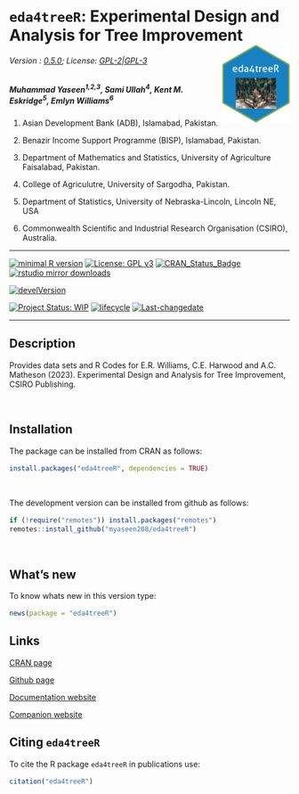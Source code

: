 
# `eda4treeR`: Experimental Design and Analysis for Tree Improvement <img src = "man/figures/eda4treeR_hexSticker.png" align = "right" height = "140/"/>

###### Version : [0.5.0](https://myaseen208.com/eda4treeR/); License: [GPL-2\|GPL-3](https://www.r-project.org/Licenses/)

##### *Muhammad Yaseen<sup>1,2,3</sup>, Sami Ullah<sup>4</sup>, Kent M. Eskridge<sup>5</sup>, Emlyn Williams<sup>6</sup>*

1.  Asian Development Bank (ADB), Islamabad, Pakistan.

2.  Benazir Income Support Programme (BISP), Islamabad, Pakistan.

3.  Department of Mathematics and Statistics, University of Agriculture
    Faisalabad, Pakistan.

4.  College of Agriculutre, University of Sargodha, Pakistan.

5.  Department of Statistics, University of Nebraska-Lincoln, Lincoln
    NE, USA

6.  Commonwealth Scientific and Industrial Research Organisation
    (CSIRO), Australia.

------------------------------------------------------------------------

[![minimal R
version](https://img.shields.io/badge/R%3E%3D-2.10.0-6666ff.svg)](https://cran.r-project.org/)
[![License: GPL
v3](https://img.shields.io/badge/License-GPL%20v3-blue.svg)](https://www.gnu.org/licenses/gpl-3.0)
[![CRAN_Status_Badge](https://www.r-pkg.org/badges/version-last-release/eda4treeR)](https://cran.r-project.org/package=eda4treeR)
[![rstudio mirror
downloads](https://cranlogs.r-pkg.org/badges/grand-total/eda4treeR?color=green)](https://CRAN.R-project.org/package=eda4treeR)
<!-- [![packageversion](https://img.shields.io/badge/Package%20version-0.2.3.3-orange.svg)](https://github.com/myaseen208/eda4treeR) -->

[![develVersion](https://img.shields.io/badge/devel%20version-0.5.0-orange.svg)](https://github.com/myaseen208/eda4treeR)

<!-- [![GitHub Download Count](https://github-basic-badges.herokuapp.com/downloads/myaseen208/eda4treeR/total.svg)] -->

[![Project Status:
WIP](https://www.repostatus.org/badges/latest/inactive.svg)](https://www.repostatus.org/#inactive)
[![lifecycle](https://img.shields.io/badge/lifecycle-stable-brightgreen.svg)](https://lifecycle.r-lib.org/articles/stages.html#stable)
[![Last-changedate](https://img.shields.io/badge/last%20change-2023--04--23-yellowgreen.svg)](https://github.com/myaseen208/eda4treeR)

------------------------------------------------------------------------

## Description

Provides data sets and R Codes for E.R. Williams, C.E. Harwood and A.C.
Matheson (2023). Experimental Design and Analysis for Tree Improvement,
CSIRO Publishing.

   

## Installation

The package can be installed from CRAN as follows:

``` r
install.packages("eda4treeR", dependencies = TRUE)
```

 

The development version can be installed from github as follows:

``` r
if (!require("remotes")) install.packages("remotes")
remotes::install_github("myaseen208/eda4treeR")
```

   

## What’s new

To know whats new in this version type:

``` r
news(package = "eda4treeR")
```

## Links

[CRAN page](https://cran.r-project.org/package=eda4treeR)

[Github page](https://github.com/myaseen208/eda4treeR)

[Documentation website](https://myaseen208.com/eda4treeR/)

[Companion website](https://myaseen208.com/EDATR/)

## Citing `eda4treeR`

To cite the R package `eda4treeR` in publications use:

``` r
citation("eda4treeR")
```
